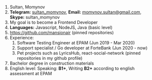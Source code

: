 1. Sultan, Momynov
2. **Telegram:** [sultan_momynov](https://t.me/sultan_momynov), **Email:** momynov.sultan@gmail.com, **Skype:** sultan_momynov
3. My goal is to become a Frontend Developer
4. **Languages:** Javascript, NodeJS, Java (basic level)
5. https://github.com/mansionair (pinned repositories)
6. Experience:
   1. Software Testing Engineer at EPAM (Jun 2019 - Mar 2020)
   2. Support specialist / Go developer at ForteBank (Jun 2020 - now)
   3. Pet projects such as LyricsHub, react-social-network (pinned repositories in my github profile) 
7. Bachelor degree in construction materials
8. English level: Speaking: **B1+**, Writing **B2+** according to english assessment at EPAM